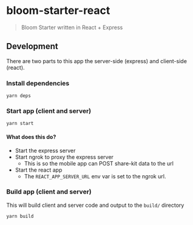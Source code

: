 # bloom-starter-react

> Bloom Starter written in React + Express

## Development

There are two parts to this app the server-side (express) and client-side (react).

### Install dependencies

```
yarn deps
```

### Start app (client and server)

```
yarn start
```

#### What does this do?

- Start the express server
- Start ngrok to proxy the express server
  - This is so the mobile app can POST share-kit data to the url
- Start the react app
  - The `REACT_APP_SERVER_URL` env var is set to the ngrok url.

### Build app (client and server)

This will build client and server code and output to the `build/` directory

```
yarn build
```
